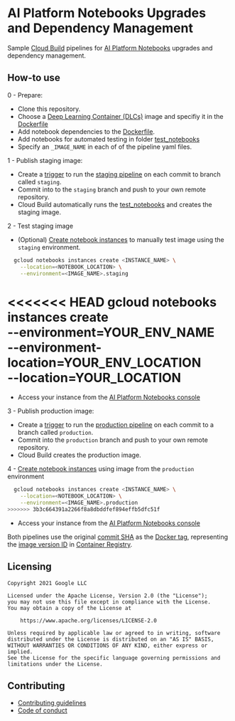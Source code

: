 # AI Platform Notebooks Upgrades and Dependency Management

Sample [Cloud Build][cloud-build] pipelines for
[AI Platform Notebooks][caip-notebooks] upgrades and dependency management.

<!-- Add paragraph and link to best practices & process doc when available -->

## How-to use

0 - Prepare:

*   Clone this repository.
*   Choose a [Deep Learning Container (DLCs)][dlc] image and specifiy it in the [Dockerfile](Dockerfile)
*   Add notebook dependencies to the [Dockerfile](Dockerfile).
*   Add notebooks for automated testing in folder [test_notebooks](test_notebooks)
*   Specify an `_IMAGE_NAME` in each of of the pipeline yaml files.

1 - Publish staging image:

*   Create a [trigger][trigger] to run the [staging pipeline](cloudbuild-staging.yaml) 
on each commit to branch called `staging`.
*   Commit into to the `staging` branch and push to your own remote repository.
*   Cloud Build automatically runs the [test_notebooks](test_notebooks)
and creates the staging image.

2 - Test staging image

*   (Optional) [Create notebook instances][gc-nb-instances-create] to manually test image
using the `staging` environment.

```sh
  gcloud notebooks instances create <INSTANCE_NAME> \
    --location=<NOTEBOOK_LOCATION> \
    --environment=<IMAGE_NAME>.staging
```
<<<<<<< HEAD
gcloud notebooks instances create \
 --environment=YOUR_ENV_NAME \
 --environment-location=YOUR_ENV_LOCATION \
 --location=YOUR_LOCATION
=======

*   Access your instance from the [AI Platform Notebooks console][caip-console]

3 - Publish production image:

*   Create a [trigger][trigger] to run the [production pipeline](cloudbuild-prod.yaml)
on each commit to a branch called `production`.
*   Commit into the `production` branch and push to your own remote repository.
*   Cloud Build creates the production image.

4 - [Create notebook instances][gc-nb-instances-create] using image from the `production`
environment

```sh
  gcloud notebooks instances create <INSTANCE_NAME> \
    --location=<NOTEBOOK_LOCATION> \
    --environment=<IMAGE_NAME>.production
>>>>>>> 3b3c664391a2266f8a8dbddfef894effb5dfc51f
```

*   Access your instance from the [AI Platform Notebooks console][caip-console]

Both pipelines use the original [commit SHA][sha] as the [Docker tag][docker-tag],
representing the [image version ID][image-version] in [Container Registry][container-registry].

## Licensing

```lang-none
Copyright 2021 Google LLC

Licensed under the Apache License, Version 2.0 (the "License");
you may not use this file except in compliance with the License.
You may obtain a copy of the License at

    https://www.apache.org/licenses/LICENSE-2.0

Unless required by applicable law or agreed to in writing, software
distributed under the License is distributed on an "AS IS" BASIS,
WITHOUT WARRANTIES OR CONDITIONS OF ANY KIND, either express or implied.
See the License for the specific language governing permissions and
limitations under the License.
```

## Contributing

*   [Contributing guidelines](contributing-guidelines.md)
*   [Code of conduct](code-of-conduct.md)

<!-- LINKS: https://www.markdownguide.org/basic-syntax/#reference-style-links -->
[caip-console]: https://console.cloud.google.com/ai-platform/notebooks/instances
[caip-notebooks]: https://cloud.google.com/ai-platform-notebooks
[cloud-build]: https://cloud.google.com/build
[container-registry]: https://cloud.google.com/container-registry
[dlc]: https://cloud.google.com/ai-platform/deep-learning-containers/docs/choosing-container
[docker-tag]: https://docs.docker.com/engine/reference/commandline/tag/
[gc-nb-instances-create]: https://cloud.google.com/sdk/gcloud/reference/notebooks/instances/create
[image-version]: https://cloud.google.com/container-registry/docs/managing#listing_the_versions_of_an_image
[sha]: https://git-scm.com/book/en/v2/Git-Internals-Git-Objects
[trigger]: https://cloud.google.com/build/docs/automating-builds/create-manage-triggers
